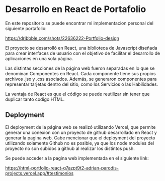 # Desarrollo en React de Portafolio

En este repositorio se puede encontrar mi implementacion personal del siguiente portafolio:

https://dribbble.com/shots/22636222-Portfolio-design

El proyecto se desarrolló en React, una biblioteca de Javascript diseñada para crear interfaces de usuario con el objetivo de facilitar el desarrollo de aplicaciones en una sola página.

Las distintas secciones de la página web fueron separadas en lo que se denominan Componentes en React. Cada componente tiene sus propios archivos .jsx y .css asociados. Además, se generaron  componentes para representar tarjetas dentro del sitio, como los Servicios o las Habilidades. 

La ventaja de React es que el código se puede reutilizar sin tener que duplicar tanto codigo HTML. 

## Deployment
El deployment de la página web se realizó utilizando Vercel, que permite generar una conexion con un proyecto de github desarrollado en React y generar la pagina web. Cabe mencionar que el deployment del proyecto utilizando solamente Github no es posible, ya que los node modules del proyecto no son subidos a github al realizar los distintos push.

Se puede acceder a la pagina web implementada en el siguiente link:

https://html-portfolio-react-q7azpt9t2-adrian-parodis-projects.vercel.app/#testimonios